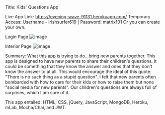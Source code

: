 Title: Kids' Questions App

Live App Link: https://evening-wave-91131.herokuapp.com/
Temporary Access: Username - irishsurfer619 | Password: matrix101
Or you can create your own. 

Login Page
![image](https://i.gyazo.com/cc62ddca6942762e2e1cffd527d2a487.png)

Interior Page
![image](https://i.gyazo.com/1a94942cc15699197765c5b320cadb03.png)

Summary: What this app is trying to do...bring new parents together. This app is designed to have new parents to 
share their children's questions. It could be something that they know the answer and ones that they don't know the
answer to at all. This would encourage the ideal of this quote: "There is no such thing as a stupid question". 
I felt that new parents often bombarded with how to care for their kids or how to raise them but none "social media 
for new parents". Our children's questions are always full of surprises, which I am sure of it. 

This app entailed: HTML, CSS, jQuery, JavaScript, MongoDB, Heroku, mLab, Mocha/Chai, and JWT.
